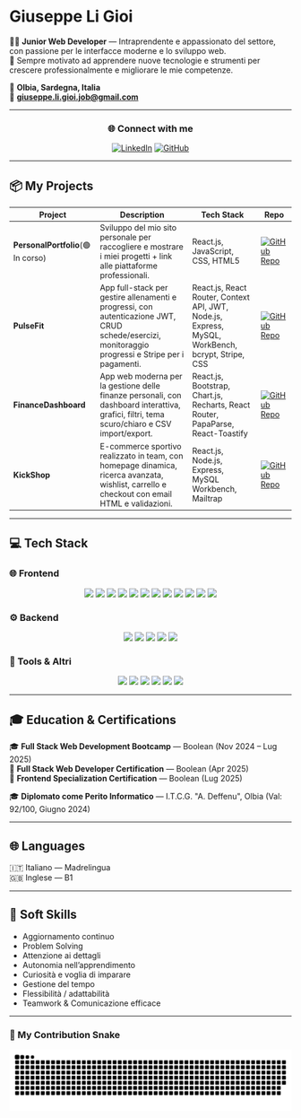 # Giuseppe Li Gioi 

🧑‍💻 **Junior Web Developer** — Intraprendente e appassionato del settore, con passione per le interfacce moderne e lo sviluppo web.  
💫 Sempre motivato ad apprendere nuove tecnologie e strumenti per crescere professionalmente e migliorare le mie competenze.  

📍 **Olbia, Sardegna, Italia**  
📧 **giuseppe.li.gioi.job@gmail.com**

---

<div align="center">

### 🌐 Connect with me  

[![LinkedIn](https://img.shields.io/badge/LinkedIn-0077B5?style=for-the-badge&logo=linkedin&logoColor=white)](https://www.linkedin.com/in/giuseppe-li-gioi-327b78378)
[![GitHub](https://img.shields.io/badge/GitHub-181717?style=for-the-badge&logo=github&logoColor=white)](https://github.com/GiuseppeLiGioi)

</div>

---

## 📦 My Projects  

| Project | Description | Tech Stack | Repo |
|----------|--------------|------------|------|
| **PersonalPortfolio**(🟢 In corso) | Sviluppo del mio sito personale per raccogliere e mostrare i miei progetti + link alle piattaforme professionali. | React.js, JavaScript, CSS, HTML5 | [![GitHub Repo](https://img.shields.io/badge/-GitHub-181717?logo=github&logoColor=white)](https://github.com/GiuseppeLiGioi/personal-portfolio) |
| **PulseFit** | App full-stack per gestire allenamenti e progressi, con autenticazione JWT, CRUD schede/esercizi, monitoraggio progressi e Stripe per i pagamenti. | React.js, React Router, Context API, JWT, Node.js, Express, MySQL, WorkBench, bcrypt, Stripe, CSS | [![GitHub Repo](https://img.shields.io/badge/-GitHub-181717?logo=github&logoColor=white)](https://github.com/GiuseppeLiGioi/gym-card) |
| **FinanceDashboard** | App web moderna per la gestione delle finanze personali, con dashboard interattiva, grafici, filtri, tema scuro/chiaro e CSV import/export. | React.js, Bootstrap, Chart.js, Recharts, React Router, PapaParse, React-Toastify | [![GitHub Repo](https://img.shields.io/badge/-GitHub-181717?logo=github&logoColor=white)](https://github.com/GiuseppeLiGioi/personal-finance-dashboard) |
| **KickShop** | E-commerce sportivo realizzato in team, con homepage dinamica, ricerca avanzata, wishlist, carrello e checkout con email HTML e validazioni. | React.js, Node.js, Express, MySQL Workbench, Mailtrap | [![GitHub Repo](https://img.shields.io/badge/-GitHub-181717?logo=github&logoColor=white)](https://github.com/GiuseppeLiGioi/kick-shop) |

---

## 💻 Tech Stack  

### 🌐 Frontend  
<p align="center">
  <img src="https://img.shields.io/badge/-HTML5-E34F26?logo=html5&logoColor=white" />
  <img src="https://img.shields.io/badge/-CSS3-1572B6?logo=css3&logoColor=white" />
  <img src="https://img.shields.io/badge/-JavaScript-F7DF1E?logo=javascript&logoColor=black" />
  <img src="https://img.shields.io/badge/-TypeScript-3178C6?logo=typescript&logoColor=white" />
  <img src="https://img.shields.io/badge/-React-61DAFB?logo=react&logoColor=black" />
  <img src="https://img.shields.io/badge/-Next.js-000000?logo=next.js&logoColor=white" />
  <img src="https://img.shields.io/badge/-Redux-764ABC?logo=redux&logoColor=white" />
  <img src="https://img.shields.io/badge/-React%20Router-CA4245?logo=reactrouter&logoColor=white" />
  <img src="https://img.shields.io/badge/-Bootstrap-7952B3?logo=bootstrap&logoColor=white" />
  <img src="https://img.shields.io/badge/-Axios-5A29E4?logo=axios&logoColor=white" />
  <img src="https://img.shields.io/badge/-Chart.js-FF6384?logo=chart.js&logoColor=white" />
  <img src="https://img.shields.io/badge/-React%20Toastify-FF6F61?logo=react&logoColor=white" />
</p>

### ⚙️ Backend  
<p align="center">
  <img src="https://img.shields.io/badge/-Node.js-339933?logo=node.js&logoColor=white" />
  <img src="https://img.shields.io/badge/-Express.js-000000?logo=express&logoColor=white" />
  <img src="https://img.shields.io/badge/-JWT-000000?logo=jsonwebtokens&logoColor=white" />
  <img src="https://img.shields.io/badge/-MySQL-4479A1?logo=mysql&logoColor=white" />
  <img src="https://img.shields.io/badge/-MySQL%20Workbench-00758F?logo=mysql&logoColor=white" />
</p>

### 🧰 Tools & Altri  
<p align="center">
  <img src="https://img.shields.io/badge/-Git-F05032?logo=git&logoColor=white" />
  <img src="https://img.shields.io/badge/-Vite-646CFF?logo=vite&logoColor=white" />
  <img src="https://img.shields.io/badge/-NPM-CB3837?logo=npm&logoColor=white" />
  <img src="https://img.shields.io/badge/-Postman-FF6C37?logo=postman&logoColor=white" />
  <img src="https://img.shields.io/badge/-Nodemon-76D04B?logo=nodemon&logoColor=white" />
  <img src="https://img.shields.io/badge/-Jest-C21325?logo=jest&logoColor=white" />
</p>

---

## 🎓 Education & Certifications  

🎓 **Full Stack Web Development Bootcamp** — Boolean (Nov 2024 – Lug 2025)  
📜 **Full Stack Web Developer Certification** — Boolean (Apr 2025)  
📜 **Frontend Specialization Certification** — Boolean (Lug 2025)

🎓 **Diplomato come Perito Informatico** — I.T.C.G. "A. Deffenu", Olbia (Val: 92/100, Giugno 2024)

---

## 🌐 Languages  

🇮🇹 Italiano — Madrelingua  
🇬🇧 Inglese — B1  

---

## 🧠 Soft Skills  

- Aggiornamento continuo  
- Problem Solving  
- Attenzione ai dettagli  
- Autonomia nell’apprendimento  
- Curiosità e voglia di imparare  
- Gestione del tempo  
- Flessibilità / adattabilità  
- Teamwork & Comunicazione efficace  

---

### 🐍 My Contribution Snake

<p align="center">
  <img src="https://raw.githubusercontent.com/GiuseppeLiGioi/GiuseppeLiGioi/main/output/github-snake-dark.svg" alt="github-snake-dark"/>
</p>
